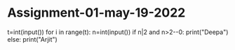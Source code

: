 # Assignment-01-may-19-2022
t=int(input())
for i in range(t):
    n=int(input())
    if n|2 and n>2--0:
        print("Deepa")
    else:
        print("Arjit")
